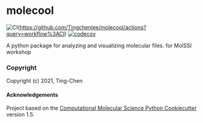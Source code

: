 molecool
==============================
[//]: # (Badges)
![CI](https://github.com/Tingchenlee/mit_workshop/workflows/CI/badge.svg)(https://github.com/Tingchenlee/molecool/actions?query=workflow%3ACI)
[![codecov](https://codecov.io/gh/Tingchenlee/molecool/branch/main/graph/badge.svg)](https://codecov.io/gh/Tingchenlee/molecool/branch/main)


A python package for analyzing and visualizing molecular files. for MolSSI workshop

### Copyright

Copyright (c) 2021, Ting-Chen


#### Acknowledgements
 
Project based on the 
[Computational Molecular Science Python Cookiecutter](https://github.com/molssi/cookiecutter-cms) version 1.5.
